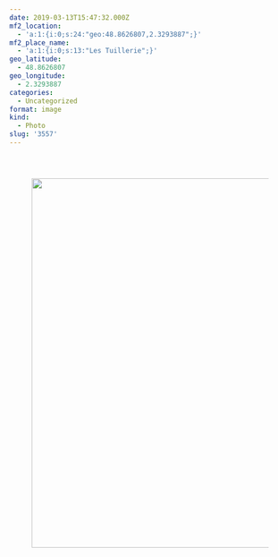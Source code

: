 ```yaml
---
date: 2019-03-13T15:47:32.000Z
mf2_location:
  - 'a:1:{i:0;s:24:"geo:48.8626807,2.3293887";}'
mf2_place_name:
  - 'a:1:{i:0;s:13:"Les Tuillerie";}'
geo_latitude:
  - 48.8626807
geo_longitude:
  - 2.3293887
categories:
  - Uncategorized
format: image
kind:
  - Photo
slug: '3557'
---
```

<section class="response"> <header> </header> 

<div data-carousel-extra='{"blog_id":1,"permalink":"https:\/\/www.yergler.net\/2019\/03\/13\/3557\/"}' id='gallery-29' class='gallery galleryid-3557 gallery-columns-1 gallery-size-large'>
  <figure class='gallery-item'> 
  
  <div class='gallery-icon landscape'>
    <a href='https://www.yergler.net/wp-content/uploads/2019/03/igLrV3pf.jpg'><img width="660" height="660" src="https://www.yergler.net/wp-content/uploads/2019/03/igLrV3pf-1024x1024.jpg" class="attachment-large size-large u-photo" alt="" loading="lazy" srcset="https://www.yergler.net/wp-content/uploads/2019/03/igLrV3pf-1024x1024.jpg 1024w, https://www.yergler.net/wp-content/uploads/2019/03/igLrV3pf-150x150.jpg 150w, https://www.yergler.net/wp-content/uploads/2019/03/igLrV3pf-300x300.jpg 300w, https://www.yergler.net/wp-content/uploads/2019/03/igLrV3pf-768x768.jpg 768w, https://www.yergler.net/wp-content/uploads/2019/03/igLrV3pf-800x800.jpg 800w, https://www.yergler.net/wp-content/uploads/2019/03/igLrV3pf-50x50.jpg 50w, https://www.yergler.net/wp-content/uploads/2019/03/igLrV3pf.jpg 1080w" sizes="(max-width: 660px) 100vw, 660px" data-attachment-id="3558" data-permalink="https://www.yergler.net/2019/03/13/3557/iglrv3pf/" data-orig-file="https://www.yergler.net/wp-content/uploads/2019/03/igLrV3pf.jpg" data-orig-size="1080,1080" data-comments-opened="0" data-image-meta="{&quot;aperture&quot;:&quot;0&quot;,&quot;credit&quot;:&quot;&quot;,&quot;camera&quot;:&quot;&quot;,&quot;caption&quot;:&quot;&quot;,&quot;created_timestamp&quot;:&quot;0&quot;,&quot;copyright&quot;:&quot;&quot;,&quot;focal_length&quot;:&quot;0&quot;,&quot;iso&quot;:&quot;0&quot;,&quot;shutter_speed&quot;:&quot;0&quot;,&quot;title&quot;:&quot;&quot;,&quot;orientation&quot;:&quot;0&quot;}" data-image-title="igLrV3pf" data-image-description="" data-image-caption="" data-medium-file="https://www.yergler.net/wp-content/uploads/2019/03/igLrV3pf-300x300.jpg" data-large-file="https://www.yergler.net/wp-content/uploads/2019/03/igLrV3pf-1024x1024.jpg" /></a>
  </div></figure>
</div></section>
